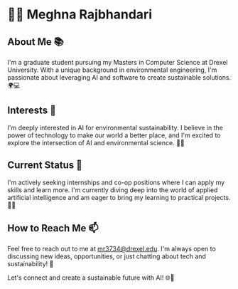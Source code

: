 # 🙋‍♀️ Meghna Rajbhandari

## About Me 📚
I'm a graduate student pursuing my Masters in Computer Science at Drexel University. With a unique background in environmental engineering, I'm passionate about leveraging AI and software to create sustainable solutions. 🌍💻

## Interests 🚀
I'm deeply interested in AI for environmental sustainability. I believe in the power of technology to make our world a better place, and I'm excited to explore the intersection of AI and environmental science. 🌳🤖

## Current Status 🎯
I'm actively seeking internships and co-op positions where I can apply my skills and learn more. I'm currently diving deep into the world of applied artificial intelligence and am eager to bring my learning to practical projects. 🧠💡

## How to Reach Me 📫
Feel free to reach out to me at mr3734@drexel.edu. I'm always open to discussing new ideas, opportunities, or just chatting about tech and sustainability! 💌

Let's connect and create a sustainable future with AI! 🌐🌿
